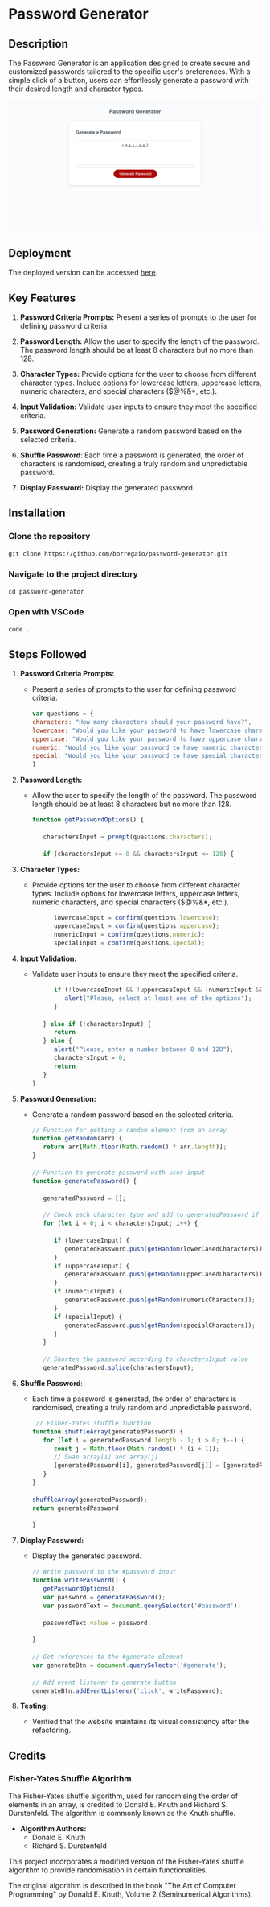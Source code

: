 # Password Generator

## Description 

The Password Generator is an application designed to create secure and customized passwords tailored to the specific user's preferences. With a simple click of a button, users can effortlessly generate a password with their desired length and character types.

![Screenshot](./password-generator.png)


## Deployment

The deployed version can be accessed [here](https://borregaio.github.io/password-generator/).


## Key Features

1. **Password Criteria Prompts:** Present a series of prompts to the user for defining password criteria.

2. **Password Length:** Allow the user to specify the length of the password. The password length should be at least 8 characters but no more than 128.

3. **Character Types:** Provide options for the user to choose from different character types. Include options for lowercase letters, uppercase letters, numeric characters, and special characters ($@%&*, etc.).

4. **Input Validation:** Validate user inputs to ensure they meet the specified criteria.

5. **Password Generation:** Generate a random password based on the selected criteria.

6. **Shuffle Password**: Each time a password is generated, the order of characters is randomised, creating a truly random and unpredictable password.

7. **Display Password:** Display the generated password.


## Installation

### Clone the repository
```console
git clone https://github.com/borregaio/password-generator.git
```

### Navigate to the project directory
```console
cd password-generator
```

### Open with VSCode
```console
code .
```

## Steps Followed

1. **Password Criteria Prompts:**
   - Present a series of prompts to the user for defining password criteria.

      ```javascript
      var questions = {
      characters: "How many characters should your password have?",
      lowercase: "Would you like your password to have lowercase characters?",
      uppercase: "Would you like your password to have uppercase characters?",
      numeric: "Would you like your password to have numeric characters?",
      special: "Would you like your password to have special characters?"
      }
      ```

2. **Password Length:**
   - Allow the user to specify the length of the password. The password length should be at least 8 characters but no more than 128.

      ```javascript
      function getPasswordOptions() {

         charactersInput = prompt(questions.characters);

         if (charactersInput >= 8 && charactersInput <= 128) {

      ```

3. **Character Types:** 
   - Provide options for the user to choose from different character types. Include options for lowercase letters, uppercase letters, numeric characters, and special characters ($@%&*, etc.).

      ```javascript
            lowercaseInput = confirm(questions.lowercase);
            uppercaseInput = confirm(questions.uppercase);
            numericInput = confirm(questions.numeric);
            specialInput = confirm(questions.special);
      ```


4. **Input Validation:**
   - Validate user inputs to ensure they meet the specified criteria.

      ```javascript
            if (!lowercaseInput && !uppercaseInput && !numericInput && !specialInput) {
               alert("Please, select at least one of the options");
            }

         } else if (!charactersInput) {
            return
         } else {
            alert("Please, enter a number between 8 and 128");
            charactersInput = 0;
            return
         }
      }
      ```

5. **Password Generation:**
   - Generate a random password based on the selected criteria.

      ```javascript
      // Function for getting a random element from an array
      function getRandom(arr) {
         return arr[Math.floor(Math.random() * arr.length)];
      }

      // Function to generate password with user input
      function generatePassword() {
      
         generatedPassword = [];

         // Check each character type and add to generatedPassword if selected
         for (let i = 0; i < charactersInput; i++) {

            if (lowercaseInput) {
               generatedPassword.push(getRandom(lowerCasedCharacters));
            }
            if (uppercaseInput) {
               generatedPassword.push(getRandom(upperCasedCharacters));
            }
            if (numericInput) {
               generatedPassword.push(getRandom(numericCharacters));
            }
            if (specialInput) {
               generatedPassword.push(getRandom(specialCharacters));
            }
         }

         // Shorten the password according to charctersInput value
         generatedPassword.splice(charactersInput);
      ```

6. **Shuffle Password**:
   - Each time a password is generated, the order of characters is randomised, creating a truly random and unpredictable password.

      ```javascript
       // Fisher-Yates shuffle function
      function shuffleArray(generatedPassword) {
         for (let i = generatedPassword.length - 1; i > 0; i--) {
            const j = Math.floor(Math.random() * (i + 1));
            // Swap array[i] and array[j]
            [generatedPassword[i], generatedPassword[j]] = [generatedPassword[j], generatedPassword[i]];
         }
      }

      shuffleArray(generatedPassword);
      return generatedPassword

      }
      ```

7. **Display Password:**
   - Display the generated password.

      ```javascript
      // Write password to the #password input
      function writePassword() {
         getPasswordOptions();
         var password = generatePassword();
         var passwordText = document.querySelector('#password');

         passwordText.value = password;

      }

      // Get references to the #generate element
      var generateBtn = document.querySelector('#generate');

      // Add event listener to generate button
      generateBtn.addEventListener('click', writePassword);
      ```

8. **Testing:**
   - Verified that the website maintains its visual consistency after the refactoring.


## Credits

### Fisher-Yates Shuffle Algorithm

The Fisher-Yates shuffle algorithm, used for randomising the order of elements in an array, is credited to Donald E. Knuth and Richard S. Durstenfeld. The algorithm is commonly known as the Knuth shuffle.

- **Algorithm Authors:**
  - Donald E. Knuth
  - Richard S. Durstenfeld

This project incorporates a modified version of the Fisher-Yates shuffle algorithm to provide randomisation in certain functionalities.

The original algorithm is described in the book "The Art of Computer Programming" by Donald E. Knuth, Volume 2 (Seminumerical Algorithms).

